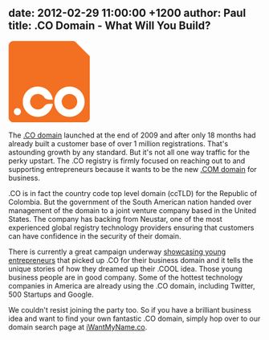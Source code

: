 date: 2012-02-29 11:00:00 +1200
author: Paul
title: .CO Domain - What Will You Build?
----

![dotco.png](/media/2012-02-29-dotco.png)

The [.CO domain](https://iwantmyname.com/domains/co-colombian-domain-name-registration-for-colombia) launched at the end of 2009 and after only 18 months had already built a customer base of over 1 million registrations. That's astounding growth by any standard. But it's not all one way traffic for the perky upstart. The .CO registry is firmly focused on reaching out to and supporting entrepreneurs because it wants to be the new [.COM domain](https://iwantmyname.com/domains/com-domain-name-registration-for-commercial) for business.

.CO is in fact the country code top level domain (ccTLD) for the Republic of Colombia. But the government of the South American nation handed over management of the domain to a joint venture company based in the United States. The company has backing from Neustar, one of the most experienced global registry technology providers ensuring that customers can have confidence in the security of their domain.

There is currently a great campaign underway [showcasing young entrepreneurs](http://www.go.co/case-studies/underthebulb/) that picked up .CO for their business domain and it tells the unique stories of how they dreamed up their .COOL idea. Those young business people are in good company. Some of the hottest technology companies in America are already using the .CO domain, including Twitter, 500 Startups and Google.

We couldn't resist joining the party too. So if you have a brilliant business idea and want to find your own fantastic .CO domain, simply hop over to our domain search page at [iWantMyName.co](http://iwantmyname.co/).
